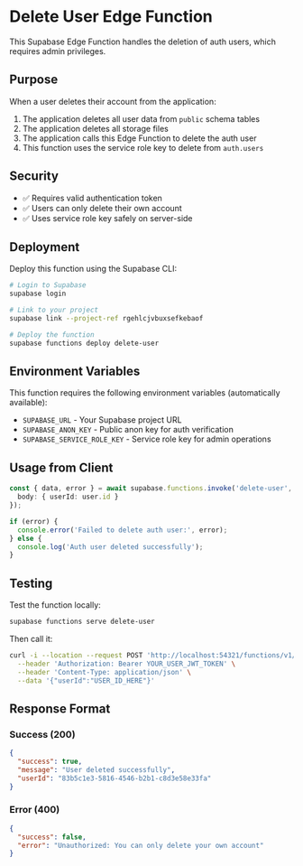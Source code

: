 # Delete User Edge Function

This Supabase Edge Function handles the deletion of auth users, which requires admin privileges.

## Purpose

When a user deletes their account from the application:
1. The application deletes all user data from `public` schema tables
2. The application deletes all storage files
3. The application calls this Edge Function to delete the auth user
4. This function uses the service role key to delete from `auth.users`

## Security

- ✅ Requires valid authentication token
- ✅ Users can only delete their own account
- ✅ Uses service role key safely on server-side

## Deployment

Deploy this function using the Supabase CLI:

```bash
# Login to Supabase
supabase login

# Link to your project
supabase link --project-ref rgehlcjvbuxsefkebaof

# Deploy the function
supabase functions deploy delete-user
```

## Environment Variables

This function requires the following environment variables (automatically available):
- `SUPABASE_URL` - Your Supabase project URL
- `SUPABASE_ANON_KEY` - Public anon key for auth verification
- `SUPABASE_SERVICE_ROLE_KEY` - Service role key for admin operations

## Usage from Client

```typescript
const { data, error } = await supabase.functions.invoke('delete-user', {
  body: { userId: user.id }
});

if (error) {
  console.error('Failed to delete auth user:', error);
} else {
  console.log('Auth user deleted successfully');
}
```

## Testing

Test the function locally:

```bash
supabase functions serve delete-user
```

Then call it:

```bash
curl -i --location --request POST 'http://localhost:54321/functions/v1/delete-user' \
  --header 'Authorization: Bearer YOUR_USER_JWT_TOKEN' \
  --header 'Content-Type: application/json' \
  --data '{"userId":"USER_ID_HERE"}'
```

## Response Format

### Success (200)
```json
{
  "success": true,
  "message": "User deleted successfully",
  "userId": "83b5c1e3-5816-4546-b2b1-c8d3e58e33fa"
}
```

### Error (400)
```json
{
  "success": false,
  "error": "Unauthorized: You can only delete your own account"
}
```

